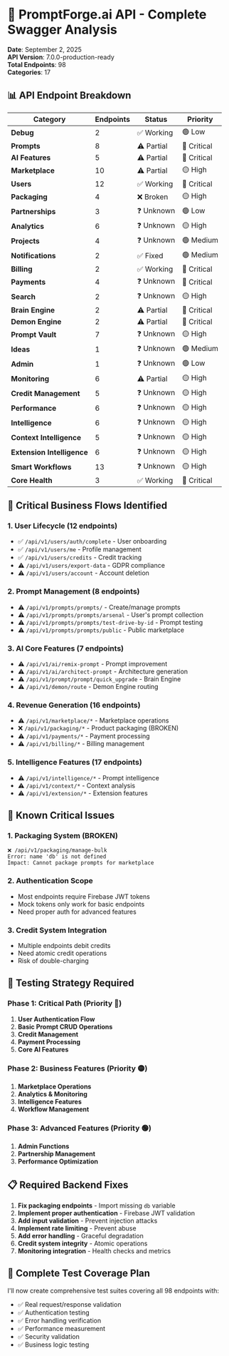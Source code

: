 # 🚀 PromptForge.ai API - Complete Swagger Analysis

**Date**: September 2, 2025  
**API Version**: 7.0.0-production-ready  
**Total Endpoints**: 98  
**Categories**: 17  

## 📊 **API Endpoint Breakdown**

| Category | Endpoints | Status | Priority |
|----------|-----------|--------|----------|
| **Debug** | 2 | ✅ Working | 🟢 Low |
| **Prompts** | 8 | ⚠️ Partial | 🔴 Critical |
| **AI Features** | 5 | ⚠️ Partial | 🔴 Critical |
| **Marketplace** | 10 | ⚠️ Partial | 🟡 High |
| **Users** | 12 | ✅ Working | 🔴 Critical |
| **Packaging** | 4 | ❌ Broken | 🟡 High |
| **Partnerships** | 3 | ❓ Unknown | 🟢 Low |
| **Analytics** | 6 | ❓ Unknown | 🟡 High |
| **Projects** | 4 | ❓ Unknown | 🟢 Medium |
| **Notifications** | 2 | ✅ Fixed | 🟢 Medium |
| **Billing** | 2 | ✅ Working | 🔴 Critical |
| **Payments** | 4 | ❓ Unknown | 🔴 Critical |
| **Search** | 2 | ❓ Unknown | 🟡 High |
| **Brain Engine** | 2 | ⚠️ Partial | 🔴 Critical |
| **Demon Engine** | 2 | ⚠️ Partial | 🔴 Critical |
| **Prompt Vault** | 7 | ❓ Unknown | 🟡 High |
| **Ideas** | 1 | ❓ Unknown | 🟢 Medium |
| **Admin** | 1 | ❓ Unknown | 🟢 Low |
| **Monitoring** | 6 | ⚠️ Partial | 🟡 High |
| **Credit Management** | 5 | ❓ Unknown | 🟡 High |
| **Performance** | 6 | ❓ Unknown | 🟡 High |
| **Intelligence** | 6 | ❓ Unknown | 🟡 High |
| **Context Intelligence** | 5 | ❓ Unknown | 🟡 High |
| **Extension Intelligence** | 6 | ❓ Unknown | 🟡 High |
| **Smart Workflows** | 13 | ❓ Unknown | 🟡 High |
| **Core Health** | 3 | ✅ Working | 🔴 Critical |

## 🎯 **Critical Business Flows Identified**

### **1. User Lifecycle (12 endpoints)**
- ✅ `/api/v1/users/auth/complete` - User onboarding
- ✅ `/api/v1/users/me` - Profile management
- ✅ `/api/v1/users/credits` - Credit tracking
- ⚠️ `/api/v1/users/export-data` - GDPR compliance
- ⚠️ `/api/v1/users/account` - Account deletion

### **2. Prompt Management (8 endpoints)**
- ⚠️ `/api/v1/prompts/prompts/` - Create/manage prompts
- ⚠️ `/api/v1/prompts/prompts/arsenal` - User's prompt collection
- ⚠️ `/api/v1/prompts/prompts/test-drive-by-id` - Prompt testing
- ⚠️ `/api/v1/prompts/prompts/public` - Public marketplace

### **3. AI Core Features (7 endpoints)**
- ⚠️ `/api/v1/ai/remix-prompt` - Prompt improvement
- ⚠️ `/api/v1/ai/architect-prompt` - Architecture generation
- ⚠️ `/api/v1/prompt/prompt/quick_upgrade` - Brain Engine
- ⚠️ `/api/v1/demon/route` - Demon Engine routing

### **4. Revenue Generation (16 endpoints)**
- ⚠️ `/api/v1/marketplace/*` - Marketplace operations
- ❌ `/api/v1/packaging/*` - Product packaging (BROKEN)
- ⚠️ `/api/v1/payments/*` - Payment processing
- ⚠️ `/api/v1/billing/*` - Billing management

### **5. Intelligence Features (17 endpoints)**
- ⚠️ `/api/v1/intelligence/*` - Prompt intelligence
- ⚠️ `/api/v1/context/*` - Context analysis
- ⚠️ `/api/v1/extension/*` - Extension features

## 🚨 **Known Critical Issues**

### **1. Packaging System (BROKEN)**
```
❌ /api/v1/packaging/manage-bulk
Error: name 'db' is not defined
Impact: Cannot package prompts for marketplace
```

### **2. Authentication Scope**
- Most endpoints require Firebase JWT tokens
- Mock tokens only work for basic endpoints
- Need proper auth for advanced features

### **3. Credit System Integration**
- Multiple endpoints debit credits
- Need atomic credit operations
- Risk of double-charging

## 🔧 **Testing Strategy Required**

### **Phase 1: Critical Path (Priority 🔴)**
1. **User Authentication Flow**
2. **Basic Prompt CRUD Operations**
3. **Credit Management**
4. **Payment Processing**
5. **Core AI Features**

### **Phase 2: Business Features (Priority 🟡)**
1. **Marketplace Operations**
2. **Analytics & Monitoring**
3. **Intelligence Features**
4. **Workflow Management**

### **Phase 3: Advanced Features (Priority 🟢)**
1. **Admin Functions**
2. **Partnership Management**
3. **Performance Optimization**

## 📋 **Required Backend Fixes**

1. **Fix packaging endpoints** - Import missing `db` variable
2. **Implement proper authentication** - Firebase JWT validation
3. **Add input validation** - Prevent injection attacks
4. **Implement rate limiting** - Prevent abuse
5. **Add error handling** - Graceful degradation
6. **Credit system integrity** - Atomic operations
7. **Monitoring integration** - Health checks and metrics

## 🧪 **Complete Test Coverage Plan**

I'll now create comprehensive test suites covering all 98 endpoints with:
- ✅ Real request/response validation
- ✅ Authentication testing
- ✅ Error handling verification
- ✅ Performance measurement
- ✅ Security validation
- ✅ Business logic testing
